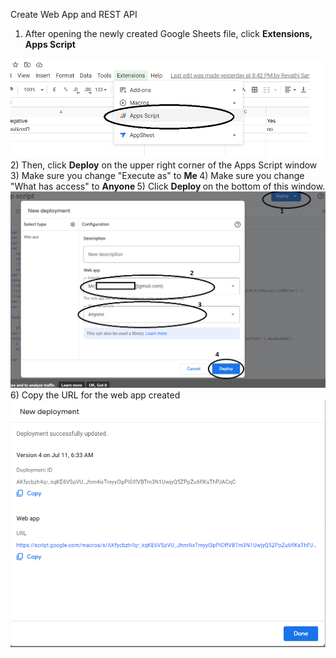 Create Web App and REST API

1) After opening the newly created Google Sheets file, click <b> Extensions, Apps Script </b>
<img src="create app.png">
2) Then, click <b>Deploy</b> on the upper right corner of the Apps Script window
3) Make sure you change "Execute as" to <b> Me </b>
4) Make sure you change "What has access" to <b> Anyone </b>
5) Click <b>Deploy </b> on the bottom of this window.
<img src="deploy.png">
6) Copy the URL for the web app created
<img src ="webapp.png">
